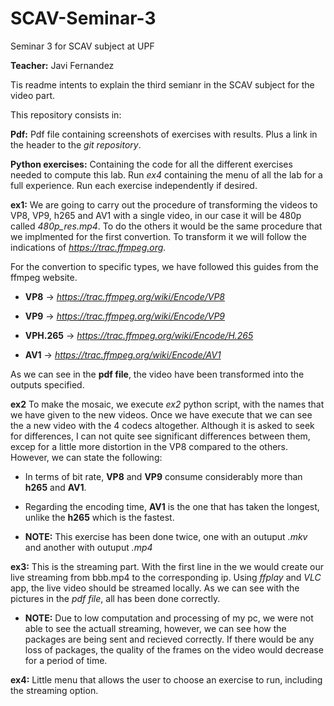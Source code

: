 # SCAV-Seminar-3
Seminar 3 for SCAV subject at UPF

**Teacher:** Javi Fernandez

Tis readme intents to explain the third semianr in the SCAV subject for the video part.

This repository consists in:

**Pdf:** Pdf file containing screenshots of exercises with results. Plus a link in the header to the *git repository*.

**Python exercises:** Containing the code for all the different exercises needed to compute this lab. Run *ex4* containing the menu of all the lab for a full experience. Run each exercise independently if desired.

**ex1:** We are going to carry out the procedure of transforming the videos to VP8, VP9, ​​h265 and AV1 with a single video, in our case it will be 480p called *480p_res.mp4*. To do the others it would be the same procedure that we implmented for the first convertion. To transform it we will follow the indications of *https://trac.ffmpeg.org.*

For the convertion to specific types, we have followed this guides from the ffmpeg website.

-   **VP8** &rarr; *https://trac.ffmpeg.org/wiki/Encode/VP8*

-   **VP9** &rarr; *https://trac.ffmpeg.org/wiki/Encode/VP9*

-   **VPH.265** &rarr; *https://trac.ffmpeg.org/wiki/Encode/H.265*

-   **AV1** &rarr; *https://trac.ffmpeg.org/wiki/Encode/AV1*

As we can see in the **pdf file**, the video have been transformed into the outputs specified.

**ex2** To make the mosaic, we execute *ex2* python script, with the names that we have given to the new videos.
Once we have execute that we can see the a new video with the 4 codecs altogether. Although it is asked to seek for differences, I can not quite see significant differences between them, excep for a little more distortion in the VP8 compared to the others.
However, we can state the following:

-   In terms of bit rate, **VP8** and **VP9** consume considerably more than **h265** and **AV1**.

-   Regarding the encoding time, **AV1** is the one that has taken the longest, unlike the **h265** which is the fastest.

- **NOTE:** This exercise has been done twice, one with an outuput *.mkv* and another with outuput *.mp4*

**ex3:** This is the streaming part. With the first line in the we would create our live streaming from bbb.mp4 to the corresponding ip. Using *ffplay* and *VLC* app, the live video should be streamed locally. As we can see with the pictures in the *pdf file*, all has been done correctly.

-   **NOTE:** Due to low computation and processing of my pc, we were not able to see the actuall streaming, however, we can see how the packages are being sent and recieved correctly. If there would be any loss of packages, the quality of the frames on the video would decrease for a period of time.

**ex4:** Little menu that allows the user to choose an exercise to run, including the streaming option.

